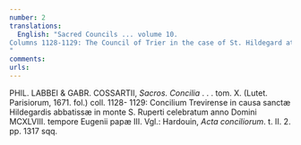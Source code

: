 ```yaml
---
number: 2
translations:
  English: "Sacred Councils ... volume 10.
Columns 1128-1129: The Council of Trier in the case of St. Hildegard at Rupertsberg celebrated in the year of our Lord 1148 in the time of Pope Eugene the III. [Trans. J. Docking]
"
comments:
urls:
---
```


PHIL. LABBEI & GABR. COSSARTII, <em>Sacros. Concilia</em> . . . tom. X. (Lutet. Parisiorum, 1671. fol.) coll. 1128- 1129: Concilium Trevirense in causa sanctæ Hildegardis abbatissæ in monte S. Ruperti celebratum anno Domini MCXLVIII. tempore Eugenii papæ III. Vgl.: Hardouin, <em>Acta conciliorum</em>. t. II. 2. pp. 1317 sqq.
